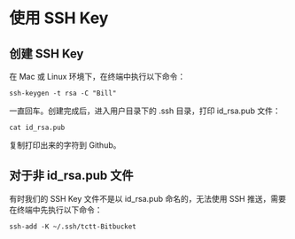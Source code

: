 # 使用 SSH Key

## 创建 SSH Key

在 Mac 或 Linux 环境下，在终端中执行以下命令：

`ssh-keygen -t rsa -C "Bill"`

一直回车。创建完成后，进入用户目录下的 .ssh 目录，打印 id_rsa.pub 文件：

`cat id_rsa.pub`

复制打印出来的字符到 Github。

## 对于非 id_rsa.pub 文件

有时我们的 SSH Key 文件不是以 id_rsa.pub 命名的，无法使用 SSH 推送，需要在终端中先执行以下命令：

```
ssh-add -K ~/.ssh/tctt-Bitbucket
```
